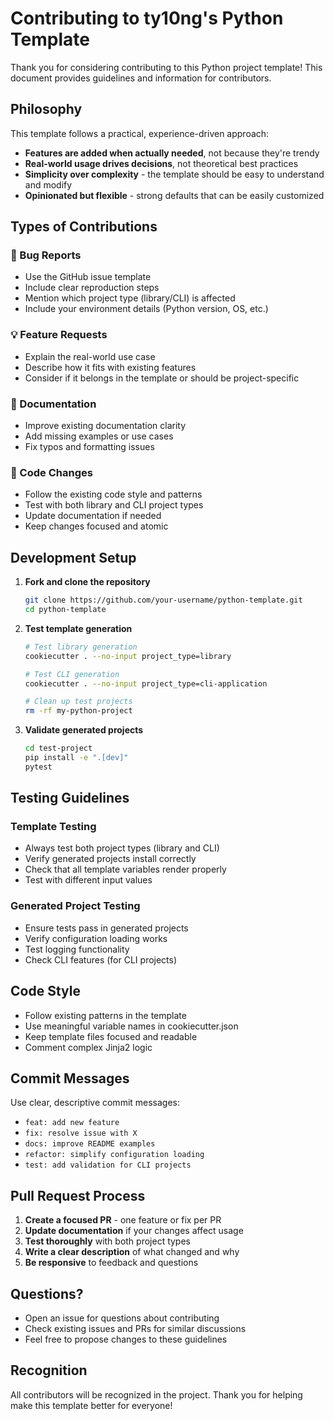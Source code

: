 # Contributing to ty10ng's Python Template

Thank you for considering contributing to this Python project template! This document provides guidelines and information for contributors.

## Philosophy

This template follows a practical, experience-driven approach:
- **Features are added when actually needed**, not because they're trendy
- **Real-world usage drives decisions**, not theoretical best practices
- **Simplicity over complexity** - the template should be easy to understand and modify
- **Opinionated but flexible** - strong defaults that can be easily customized

## Types of Contributions

### 🐛 Bug Reports
- Use the GitHub issue template
- Include clear reproduction steps
- Mention which project type (library/CLI) is affected
- Include your environment details (Python version, OS, etc.)

### 💡 Feature Requests
- Explain the real-world use case
- Describe how it fits with existing features
- Consider if it belongs in the template or should be project-specific

### 📝 Documentation
- Improve existing documentation clarity
- Add missing examples or use cases
- Fix typos and formatting issues

### 🔧 Code Changes
- Follow the existing code style and patterns
- Test with both library and CLI project types
- Update documentation if needed
- Keep changes focused and atomic

## Development Setup

1. **Fork and clone the repository**
   ```bash
   git clone https://github.com/your-username/python-template.git
   cd python-template
   ```

2. **Test template generation**
   ```bash
   # Test library generation
   cookiecutter . --no-input project_type=library

   # Test CLI generation  
   cookiecutter . --no-input project_type=cli-application

   # Clean up test projects
   rm -rf my-python-project
   ```

3. **Validate generated projects**
   ```bash
   cd test-project
   pip install -e ".[dev]"
   pytest
   ```

## Testing Guidelines

### Template Testing
- Always test both project types (library and CLI)
- Verify generated projects install correctly
- Check that all template variables render properly
- Test with different input values

### Generated Project Testing
- Ensure tests pass in generated projects
- Verify configuration loading works
- Test logging functionality
- Check CLI features (for CLI projects)

## Code Style

- Follow existing patterns in the template
- Use meaningful variable names in cookiecutter.json
- Keep template files focused and readable
- Comment complex Jinja2 logic

## Commit Messages

Use clear, descriptive commit messages:
- `feat: add new feature`
- `fix: resolve issue with X`
- `docs: improve README examples`
- `refactor: simplify configuration loading`
- `test: add validation for CLI projects`

## Pull Request Process

1. **Create a focused PR** - one feature or fix per PR
2. **Update documentation** if your changes affect usage
3. **Test thoroughly** with both project types
4. **Write a clear description** of what changed and why
5. **Be responsive** to feedback and questions

## Questions?

- Open an issue for questions about contributing
- Check existing issues and PRs for similar discussions
- Feel free to propose changes to these guidelines

## Recognition

All contributors will be recognized in the project. Thank you for helping make this template better for everyone!
